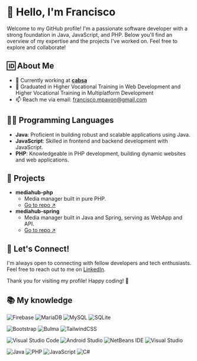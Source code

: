 # 👋 Hello, I'm Francisco

Welcome to my GitHub profile! I'm a passionate software developer with a strong foundation in Java, JavaScript, and PHP. Below you'll find an overview of my expertise and the projects I've worked on. Feel free to explore and collaborate!

## 🆔 About Me

- 💼 Currently working at **[cabsa](https://www.cabsa.es/)**
- 🌱 Graduated in Higher Vocational Training in Web Development and Higher Vocational Training in Multiplatform Development
- 📫 Reach me via email: [francisco.mpavon@gmail.com](mailto:francisco.mpavon@gmail.com)

## 👩‍💻 Programming Languages

- **Java**: Proficient in building robust and scalable applications using Java.
- **JavaScript**: Skilled in frontend and backend development with JavaScript.
- **PHP**: Knowledgeable in PHP development, building dynamic websites and web applications.

## 📌 Projects

- **mediahub-php**
   - Media manager built in pure PHP.
   - [Go to repo ↗](https://github.com/fmpavon/mediahub-php)
- **mediahub-spring**
   - Media manager built in Java and Spring, serving as WebApp and API.
   - [Go to repo ↗](https://github.com/fmpavon/mediahub-spring)

## 🤝 Let's Connect!

I'm always open to connecting with fellow developers and tech enthusiasts. Feel free to reach out to me on [LinkedIn](https://www.linkedin.com/in/fmpavon).

Thank you for visiting my profile! Happy coding! 🚀

## 📚 My knowledge

![Firebase](https://img.shields.io/badge/Firebase-039BE5?style=for-the-badge&logo=Firebase&logoColor=white) ![MariaDB](https://img.shields.io/badge/MariaDB-003545?style=for-the-badge&logo=mariadb&logoColor=white) ![MySQL](https://img.shields.io/badge/mysql-%2300f.svg?style=for-the-badge&logo=mysql&logoColor=white) ![SQLite](https://img.shields.io/badge/sqlite-%2307405e.svg?style=for-the-badge&logo=sqlite&logoColor=white)

![Bootstrap](https://img.shields.io/badge/bootstrap-%238511FA.svg?style=for-the-badge&logo=bootstrap&logoColor=white) ![Bulma](https://img.shields.io/badge/bulma-00D0B1?style=for-the-badge&logo=bulma&logoColor=white) ![TailwindCSS](https://img.shields.io/badge/tailwindcss-%2338B2AC.svg?style=for-the-badge&logo=tailwind-css&logoColor=white)

![Visual Studio Code](https://img.shields.io/badge/Visual%20Studio%20Code-0078d7.svg?style=for-the-badge&logo=visual-studio-code&logoColor=white) ![Android Studio](https://img.shields.io/badge/Android%20Studio-3DDC84.svg?style=for-the-badge&logo=android-studio&logoColor=white) ![NetBeans IDE](https://img.shields.io/badge/NetBeansIDE-1B6AC6.svg?style=for-the-badge&logo=apache-netbeans-ide&logoColor=white) ![Visual Studio](https://img.shields.io/badge/Visual%20Studio-5C2D91.svg?style=for-the-badge&logo=visual-studio&logoColor=white)

![Java](https://img.shields.io/badge/java-%23ED8B00.svg?style=for-the-badge&logo=openjdk&logoColor=white) ![PHP](https://img.shields.io/badge/php-%23777BB4.svg?style=for-the-badge&logo=php&logoColor=white) ![JavaScript](https://img.shields.io/badge/javascript-%23323330.svg?style=for-the-badge&logo=javascript&logoColor=%23F7DF1E) ![C#](https://img.shields.io/badge/c%23-%23239120.svg?style=for-the-badge&logo=c-sharp&logoColor=white) 
